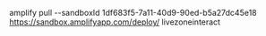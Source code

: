 amplify pull --sandboxId 1df683f5-7a11-40d9-90ed-b5a27dc45e18
https://sandbox.amplifyapp.com/deploy/<UUID>
livezoneinteract